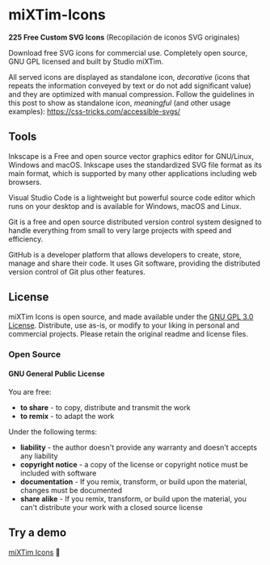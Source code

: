 # miXTim-Icons

**225 Free Custom SVG Icons** (Recopilación de iconos SVG originales)

Download free SVG icons for commercial use. Completely open source, GNU GPL licensed and built by Studio miXTim.

All served icons are displayed as standalone icon, *decorative* (icons that repeats the information conveyed by text or do not add significant value) and they are optimized with manual compression. 
Follow the guidelines in this post to show as standalone icon, *meaningful* (and other usage examples): https://css-tricks.com/accessible-svgs/

## Tools
Inkscape is a Free and open source vector graphics editor for GNU/Linux, Windows and macOS. Inkscape uses the standardized SVG file format as its main format, which is supported by many other applications including web browsers.

Visual Studio Code is a lightweight but powerful source code editor which runs on your desktop and is available for Windows, macOS and Linux.

Git is a free and open source distributed version control system designed to handle everything from small to very large projects with speed and efficiency. 

GitHub is a developer platform that allows developers to create, store, manage and share their code. It uses Git software, providing the distributed version control of Git plus other features.

## License
miXTim Icons is open source, and made available under the <a href="https://opensource.org/license/gpl-3-0">GNU GPL 3.0 License</a>. Distribute, use as-is, or modify to your liking in personal and commercial projects. Please retain the original readme and license files.

### Open Source
#### GNU General Public License
You are free:
- **to share** - to copy, distribute and transmit the work
- **to remix** - to adapt the work

Under the following terms:
- **liability** - the author doesn't provide any warranty and doesn't accepts any liability
- **copyright notice** - a copy of the license or copyright notice must be included with software
- **documentation** - If you remix, transform, or build upon the material, changes must be documented
- **share alike** - If you remix, transform, or build upon the material, you can't distribute your work with a closed source license

## Try a demo
[miXTim Icons](https://mixtim.github.io/mixtim-icons/) 🔗
